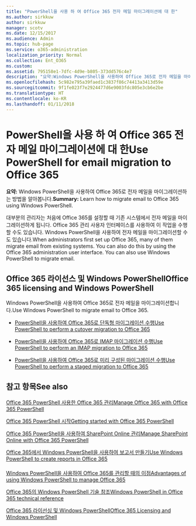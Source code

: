 ```yaml
---
title: "PowerShell을 사용 하 여 Office 365 전자 메일 마이그레이션에 대 한"
ms.author: sirkkuw
author: sirkkuw
manager: scotv
ms.date: 12/15/2017
ms.audience: Admin
ms.topic: hub-page
ms.service: o365-administration
localization_priority: Normal
ms.collection: Ent_O365
ms.custom: 
ms.assetid: 795158e1-7dfc-4d9e-b805-373dd576c4e7
description: "요약:Windows PowerShell을 사용하여 Office 365로 전자 메일을 마이그레이션하는 방법을 알아봅니다."
ms.openlocfilehash: 5c982e795a39faed1c3837f86c74413a3413d59e
ms.sourcegitcommit: 9f1fe023f7e2924477d6e9003fdc805e3cb6e2be
ms.translationtype: HT
ms.contentlocale: ko-KR
ms.lasthandoff: 01/11/2018
---
```

# <a name="use-powershell-for-email-migration-to-office-365"></a><span data-ttu-id="c73f6-103">PowerShell을 사용 하 여 Office 365 전자 메일 마이그레이션에 대 한</span><span class="sxs-lookup"><span data-stu-id="c73f6-103">Use PowerShell for email migration to Office 365</span></span>

 <span data-ttu-id="c73f6-104">**요약:** Windows PowerShell을 사용하여 Office 365로 전자 메일을 마이그레이션하는 방법을 알아봅니다.</span><span class="sxs-lookup"><span data-stu-id="c73f6-104">**Summary:** Learn how to migrate email to Office 365 using Windows PowerShell.</span></span>
  
<span data-ttu-id="c73f6-p101">대부분의 관리자는 처음에 Office 365를 설정할 때 기존 시스템에서 전자 메일을 마이그레이션하게 됩니다. Office 365 관리 사용자 인터페이스를 사용하여 이 작업을 수행할 수도 있습니다. Windows PowerShell을 사용하여 전자 메일을 마이그레이션할 수도 있습니다.</span><span class="sxs-lookup"><span data-stu-id="c73f6-p101">When administrators first set up Office 365, many of them migrate email from existing systems. You can also do this by using the Office 365 administration user interface. You can also use Windows PowerShell to migrate email.</span></span>
  
## <a name="office-365-licensing-and-windows-powershell"></a><span data-ttu-id="c73f6-108">Office 365 라이선스 및 Windows PowerShell</span><span class="sxs-lookup"><span data-stu-id="c73f6-108">Office 365 licensing and Windows PowerShell</span></span>

<span data-ttu-id="c73f6-109">Windows PowerShell을 사용하여 Office 365로 전자 메일을 마이그레이션합니다.</span><span class="sxs-lookup"><span data-stu-id="c73f6-109">Use Windows PowerShell to migrate email to Office 365.</span></span> 
  
- [<span data-ttu-id="c73f6-110">PowerShell을 사용하여 Office 365로 단독형 마이그레이션 수행</span><span class="sxs-lookup"><span data-stu-id="c73f6-110">Use PowerShell to perform a cutover migration to Office 365</span></span>](use-powershell-to-perform-a-cutover-migration-to-office-365.md)
    
- [<span data-ttu-id="c73f6-111">PowerShell을 사용하여 Office 365로 IMAP 마이그레이션 수행</span><span class="sxs-lookup"><span data-stu-id="c73f6-111">Use PowerShell to perform an IMAP migration to Office 365</span></span>](use-powershell-to-perform-an-imap-migration-to-office-365.md)
    
- [<span data-ttu-id="c73f6-112">PowerShell을 사용하여 Office 365로 미리 구성된 마이그레이션 수행</span><span class="sxs-lookup"><span data-stu-id="c73f6-112">Use PowerShell to perform a staged migration to Office 365</span></span>](use-powershell-to-perform-a-staged-migration-to-office-365.md)
    
## <a name="see-also"></a><span data-ttu-id="c73f6-113">참고 항목</span><span class="sxs-lookup"><span data-stu-id="c73f6-113">See also</span></span>

#### 

[<span data-ttu-id="c73f6-114">Office 365 PowerShell 사용한 Office 365 관리</span><span class="sxs-lookup"><span data-stu-id="c73f6-114">Manage Office 365 with Office 365 PowerShell</span></span>](manage-office-365-with-office-365-powershell.md)
  
[<span data-ttu-id="c73f6-115">Office 365 PowerShell 시작</span><span class="sxs-lookup"><span data-stu-id="c73f6-115">Getting started with Office 365 PowerShell</span></span>](getting-started-with-office-365-powershell.md)
  
[<span data-ttu-id="c73f6-116">Office 365 PowerShell을 사용하여 SharePoint Online 관리</span><span class="sxs-lookup"><span data-stu-id="c73f6-116">Manage SharePoint Online with Office 365 PowerShell</span></span>](manage-sharepoint-online-with-office-365-powershell.md)
  
[<span data-ttu-id="c73f6-117">Office 365에서 Windows PowerShell을 사용하여 보고서 만들기</span><span class="sxs-lookup"><span data-stu-id="c73f6-117">Use Windows PowerShell to create reports in Office 365</span></span>](use-windows-powershell-to-create-reports-in-office-365.md)
#### 

<span data-ttu-id="c73f6-118">[Windows PowerShell을 사용하여 Office 365를 관리할 때의 이점]((http://technet.microsoft.com/library/15144a50-453e-4cd5-befd-bc6736697967.aspx))</span><span class="sxs-lookup"><span data-stu-id="c73f6-118">[Advantages of using Windows PowerShell to manage Office 365]((http://technet.microsoft.com/library/15144a50-453e-4cd5-befd-bc6736697967.aspx))</span></span>
  
<span data-ttu-id="c73f6-119">[Office 365의 Windows PowerShell 기술 참조]((http://technet.microsoft.com/library/10d5c66a-7579-4319-aaa5-7a5e21d49cea.aspx))</span><span class="sxs-lookup"><span data-stu-id="c73f6-119">[Windows PowerShell in Office 365 technical reference]((http://technet.microsoft.com/library/10d5c66a-7579-4319-aaa5-7a5e21d49cea.aspx))</span></span>
  
<span data-ttu-id="c73f6-120">[Office 365 라이선싱 및 Windows PowerShell]((http://technet.microsoft.com/library/6ca0e430-f7ba-4184-becf-14c6c5c8dde5.aspx))</span><span class="sxs-lookup"><span data-stu-id="c73f6-120">[Office 365 Licensing and Windows PowerShell]((http://technet.microsoft.com/library/6ca0e430-f7ba-4184-becf-14c6c5c8dde5.aspx))</span></span>

